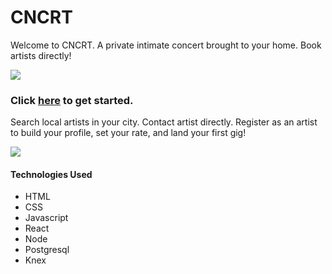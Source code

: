 # CNCRT

Welcome to CNCRT. A private intimate concert brought to your home. Book artists directly!

![](cncrt:homepage.png)

### Click [here](https://cncrt.now.sh/) to get started.

Search local artists in your city. Contact artist directly. Register as an artist to build your profile, set your rate, and land your first gig!

![](cncrt:resultspage.png)

#### Technologies Used
* HTML
* CSS
* Javascript
* React
* Node
* Postgresql
* Knex



